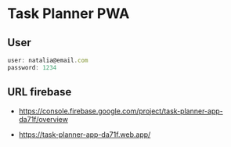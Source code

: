 # Task Planner PWA

## User

```javascript
user: natalia@email.com
password: 1234
```

## URL firebase

- https://console.firebase.google.com/project/task-planner-app-da71f/overview

- https://task-planner-app-da71f.web.app/
